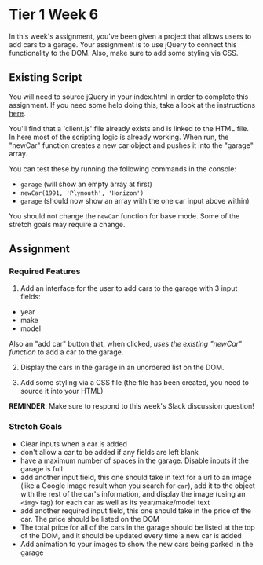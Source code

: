 # Tier 1 Week 6

In this week's assignment, you've been given a project that allows users to add cars to a garage. Your assignment is to use jQuery to connect this functionality to the DOM. Also, make sure to add some styling via CSS.

## Existing Script
You will need to source jQuery in your index.html in order to complete this assignment. If you need some help doing this, take a look at the instructions [here](jQuery_instructions.md).

You'll find that a 'client.js' file already exists and is linked to the HTML file. In here most of the scripting logic is already working. When run, the "newCar" function creates a new car object and pushes it into the "garage" array.

You can test these by running the following commands in the console:

- `garage` (will show an empty array at first)
- `newCar(1991, 'Plymouth', 'Horizon')`
- `garage` (should now show an array with the one car input above within)

You should not change the `newCar` function for base mode. Some of the stretch goals may require a change.

## Assignment

### Required Features
1. Add an interface for the user to add cars to the garage with 3 input fields:

- year
- make
- model

Also an "add car" button that, when clicked, *uses the existing "newCar" function* to add a car to the garage.

2. Display the cars in the garage in an unordered list on the DOM.

3. Add some styling via a CSS file (the file has been created, you need to source it into your HTML)

**REMINDER**: Make sure to respond to this week's Slack discussion question!

### Stretch Goals

- Clear inputs when a car is added <!-- Completed -->
- don't allow a car to be added if any fields are left blank <!-- completed -->
- have a maximum number of spaces in the garage. Disable inputs if the garage is full <!-- Completed -->
- add another input field, this one should take in text for a url to an image (like a Google image result when you search for `car`), add it to the object with the rest of the car's information, and display the image (using an `<img>` tag) for each car as well as its year/make/model text
- add another required input field, this one should take in the price of the car. The price should be listed on the DOM
- The total price for all of the cars in the garage should be listed at the top of the DOM, and it should be updated every time a new car is added
- Add animation to your images to show the new cars being parked in the garage
